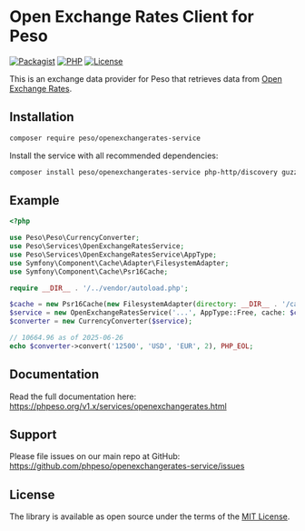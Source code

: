 # Open Exchange Rates Client for Peso

[![Packagist]][Packagist Link]
[![PHP]][Packagist Link]
[![License]][License Link]

[Packagist]: https://img.shields.io/packagist/v/peso/openexchangerates-service.svg?style=flat-square
[PHP]: https://img.shields.io/packagist/php-v/peso/openexchangerates-service.svg?style=flat-square
[License]: https://img.shields.io/packagist/l/peso/openexchangerates-service.svg?style=flat-square

[Packagist Link]: https://packagist.org/packages/peso/openexchangerates-service
[License Link]: LICENSE.md

This is an exchange data provider for Peso that retrieves data from
[Open Exchange Rates](https://openexchangerates.org/).

## Installation

```bash
composer require peso/openexchangerates-service
```

Install the service with all recommended dependencies:

```bash
composer install peso/openexchangerates-service php-http/discovery guzzlehttp/guzzle symfony/cache
```

## Example

```php
<?php

use Peso\Peso\CurrencyConverter;
use Peso\Services\OpenExchangeRatesService;
use Peso\Services\OpenExchangeRatesService\AppType;
use Symfony\Component\Cache\Adapter\FilesystemAdapter;
use Symfony\Component\Cache\Psr16Cache;

require __DIR__ . '/../vendor/autoload.php';

$cache = new Psr16Cache(new FilesystemAdapter(directory: __DIR__ . '/cache'));
$service = new OpenExchangeRatesService('...', AppType::Free, cache: $cache);
$converter = new CurrencyConverter($service);

// 10664.96 as of 2025-06-26
echo $converter->convert('12500', 'USD', 'EUR', 2), PHP_EOL;
```

## Documentation

Read the full documentation here: <https://phpeso.org/v1.x/services/openexchangerates.html>

## Support

Please file issues on our main repo at GitHub: <https://github.com/phpeso/openexchangerates-service/issues>

## License

The library is available as open source under the terms of the [MIT License][License Link].
